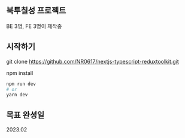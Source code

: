 ## 북투칠성 프로젝트

BE 3명, FE 3명이 제작중

## 시작하기

git clone https://github.com/NR0617/nextjs-typescript-reduxtoolkit.git

npm install

```bash
npm run dev
# or
yarn dev
```

## 목표 완성일 

2023.02
